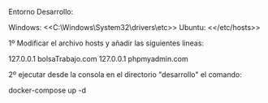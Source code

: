 Entorno Desarrollo:

Windows: <<C:\Windows\System32\drivers\etc>>
Ubuntu: <</etc/hosts>>

1º Modificar el archivo hosts y añadir las siguientes lineas:

127.0.0.1	bolsaTrabajo.com
127.0.0.1	phpmyadmin.com

2º ejecutar desde la consola en el directorio "desarrollo" el comando:

docker-compose up -d